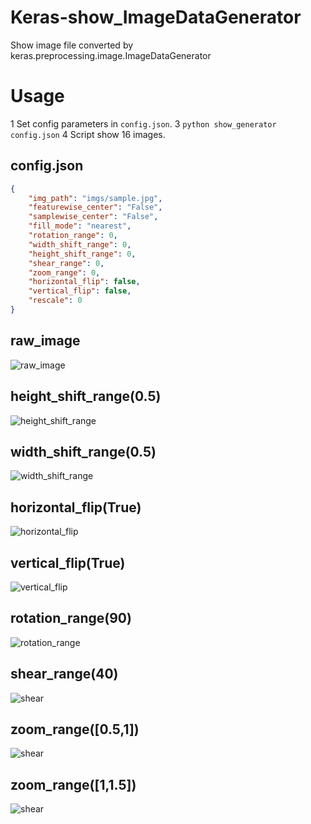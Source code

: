 # Keras-show_ImageDataGenerator
Show image file converted by keras.preprocessing.image.ImageDataGenerator

# Usage
1 Set config parameters in `config.json`.
3 `python show_generator config.json`
4 Script show 16 images.


## config.json
```json
{
    "img_path": "imgs/sample.jpg",
    "featurewise_center": "False",
    "samplewise_center": "False",
    "fill_mode": "nearest",
    "rotation_range": 0,
    "width_shift_range": 0,
    "height_shift_range": 0,
    "shear_range": 0,
    "zoom_range": 0,
    "horizontal_flip": false,
    "vertical_flip": false,
    "rescale": 0
}
```

## raw_image
![raw_image](https://github.com/takurooo/Keras-show_ImageDataGenerator/blob/images/dog.jpg?raw=true)

## height_shift_range(0.5)
![height_shift_range](https://github.com/takurooo/Keras-show_ImageDataGenerator/blob/images/height_0.5.png?raw=true)

## width_shift_range(0.5)
![width_shift_range](https://github.com/takurooo/Keras-show_ImageDataGenerator/blob/images/widht_0.5.png?raw=true)

## horizontal_flip(True)
![horizontal_flip](https://github.com/takurooo/Keras-show_ImageDataGenerator/blob/images/horizontal_flip.png?raw=true)

## vertical_flip(True)
![vertical_flip](https://github.com/takurooo/Keras-show_ImageDataGenerator/blob/images/vertical_flip.png?raw=true)

## rotation_range(90)
![rotation_range](https://github.com/takurooo/Keras-show_ImageDataGenerator/blob/images/rotation_range_90.png?raw=true)

## shear_range(40)
![shear](https://github.com/takurooo/Keras-show_ImageDataGenerator/blob/images/shear_40.png?raw=true)

## zoom_range([0.5,1])
![shear](https://github.com/takurooo/Keras-show_ImageDataGenerator/blob/images/zoom_0.5_1.png?raw=true)

## zoom_range([1,1.5])
![shear](https://github.com/takurooo/Keras-show_ImageDataGenerator/blob/images/zoom_1_1.5.png?raw=true)

